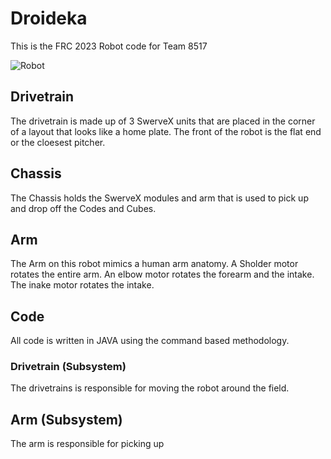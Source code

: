 # Droideka

This is the FRC 2023 Robot code for Team 8517


![Robot](https://user-images.githubusercontent.com/16732998/216733450-8a9f468e-0fbe-4bd6-8945-32e081034752.png)
## Drivetrain
The drivetrain is made up of 3 SwerveX units that are placed in the corner of a layout that looks like a home plate. The front of the robot is the flat end or the cloesest pitcher. 
## Chassis
The Chassis holds the SwerveX modules and arm that is used to pick up and drop off the Codes and Cubes.
## Arm
The Arm on this robot mimics a human arm anatomy. A Sholder motor rotates the entire arm. An elbow motor rotates the forearm and the intake. The inake motor rotates the intake. 

## Code
All code is written in JAVA using the command based methodology.
### Drivetrain (Subsystem)
The drivetrains is responsible for moving the robot around the field. 
## Arm (Subsystem)
The arm is responsible for picking up


